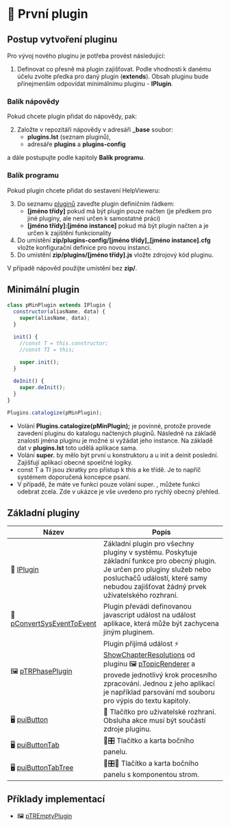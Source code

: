 # 🧩 První plugin

## Postup vytvoření pluginu

Pro vývoj nového pluginu je potřeba provést následující:

1. Definovat co přesně má plugin zajišťovat. Podle vhodnosti k danému účelu zvolte předka pro daný plugin (**extends**). Obsah pluginu bude přinejmenším odpovídat minimálnímu pluginu - **IPlugin**.

### Balík nápovědy

Pokud chcete plugin přidat do nápovědy, pak:

2. Založte v repozitáři nápovědy v adresáři **_base** soubor:
   - **plugins.lst** (seznam pluginů),
   - adresáře **plugins** a **plugins-config**

a dále postupujte podle kapitoly **Balík programu**.

### Balík programu

Pokud plugin chcete přidat do sestavení HelpVieweru:

3. Do seznamu [pluginů][plugins] zaveďte plugin definičním řádkem: 
   - **[jméno třídy]** pokud má být plugin pouze načten (je předkem pro jiné pluginy, ale není určen k samostatné práci)
   - **[jméno třídy]:[jméno instance]** pokud má být plugin načten a je určen k zajištění funkcionality
4. Do umístění **zip/plugins-config/[jméno třídy]_[jméno instance].cfg** vložte konfigurační definice pro novou instanci.
5. Do umístění **zip/plugins/[jméno třídy].js** vložte zdrojový kód pluginu.

V případě nápověd použijte umístění bez **zip/**.

## Minimální plugin

```javascript
class pMinPlugin extends IPlugin {
  constructor(aliasName, data) {
    super(aliasName, data);
  }

  init() {
    //const T = this.constructor;
    //const TI = this;
    
    super.init();
  }

  deInit() {
    super.deInit();
  }
}

Plugins.catalogize(pMinPlugin);

```

- Volání **Plugins.catalogize(pMinPlugin);** je povinné, protože provede zavedení pluginu do katalogu načtených pluginů. Následně na základě znalosti jména pluginu je možné si vyžádat jeho instance. Na základě dat v **plugins.lst** toto udělá aplikace sama.
- Volání **super.** by mělo být první u konstruktoru a u init a deinit poslední. Zajišťují aplikaci obecné spoelčné logiky.
- const T a TI jsou zkratky pro přístup k this a ke třídě. Je to napříč systémem doporučená koncepce psaní.
- V případě, že máte ve funkci pouze volání super. , můžete funkci odebrat zcela. Zde v ukázce je vše uvedeno pro rychlý obecný přehled.

## Základní pluginy

| Název | Popis |
|---|---|
| 🔌 [IPlugin][IPlugin] | Základní plugin pro všechny pluginy v systému. Poskytuje základní funkce pro obecný plugin. Je určen pro pluginy služeb nebo posluchačů událostí, které samy nebudou zajišťovat žádný prvek uživatelského rozhraní. |
| 🔌 [pConvertSysEventToEvent][pConvertSysEventToEvent] | Plugin převádí definovanou javascript událost na událost aplikace, která může být zachycena jiným pluginem. |
| 🖼️ [pTRPhasePlugin][pTRPhasePlugin] | Plugin přijímá událost ⚡ [ShowChapterResolutions][ShowChapterResolutions] od pluginu 🖼️ [pTopicRenderer][pTopicRenderer] a provede jednotlivý krok procesního zpracování. Jednou z jeho aplikací je například parsování md souboru pro výpis do textu kapitoly. |
| 🖥️ [puiButton][puiButton] | 🔘 Tlačítko pro uživatelské rozhraní. Obsluha akce musí být součástí zdroje pluginu. |
| 🖥️ [puiButtonTab][puiButtonTab] | 🔘🎛️ Tlačítko a karta bočního panelu. |
| 🖥️ [puiButtonTabTree][puiButtonTabTree] | 🔘🎛️📂 Tlačítko a karta bočního panelu s komponentou strom. |

## Příklady implementací

- 🖼️ [pTREmptyPlugin][pTREmptyPlugin]

[pTREmptyPlugin]: :_cpp:pTREmptyPlugin.md "Prázdný plugin"
[IPlugin]: :_plg:IPlugin.md "IPlugin"
[pConvertSysEventToEvent]: pConvertSysEventToEvent.md "pConvertSysEventToEvent"
[pTRPhasePlugin]: pTRPhasePlugin.md "pTRPhasePlugin"
[ShowChapterResolutions]: :_evt:ShowChapterResolutions.md "ShowChapterResolutions"
[pTopicRenderer]: pTopicRenderer.md "pTopicRenderer"
[puiButton]: puiButton.md "puiButton"
[puiButtonTab]:puiButtonTab.md "puiButtonTab"
[puiButtonTabTree]: puiButtonTabTree.md "puiButtonTabTree"
[plugins]: plugins.lst.md "Seznam pluginů"
